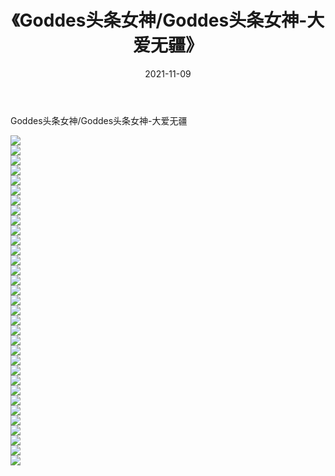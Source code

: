 ﻿---
layout: post
title:  《Goddes头条女神/Goddes头条女神-大爱无疆》
date:   2021-11-09
img: http://pic.660000.xyz/1:/网络美图/2021/Goddes头条女神/Goddes头条女神-大爱无疆/000.jpg
categories: [美女, 清纯, 唯美]
---

Goddes头条女神/Goddes头条女神-大爱无疆

 ![](http://pic.660000.xyz/1:/网络美图/2021/Goddes头条女神/Goddes头条女神-大爱无疆/001.jpg) <br>![](http://pic.660000.xyz/1:/网络美图/2021/Goddes头条女神/Goddes头条女神-大爱无疆/002.jpg) <br>![](http://pic.660000.xyz/1:/网络美图/2021/Goddes头条女神/Goddes头条女神-大爱无疆/003.jpg) <br>![](http://pic.660000.xyz/1:/网络美图/2021/Goddes头条女神/Goddes头条女神-大爱无疆/004.jpg) <br>![](http://pic.660000.xyz/1:/网络美图/2021/Goddes头条女神/Goddes头条女神-大爱无疆/005.jpg) <br>![](http://pic.660000.xyz/1:/网络美图/2021/Goddes头条女神/Goddes头条女神-大爱无疆/006.jpg) <br>![](http://pic.660000.xyz/1:/网络美图/2021/Goddes头条女神/Goddes头条女神-大爱无疆/007.jpg) <br>![](http://pic.660000.xyz/1:/网络美图/2021/Goddes头条女神/Goddes头条女神-大爱无疆/008.jpg) <br>![](http://pic.660000.xyz/1:/网络美图/2021/Goddes头条女神/Goddes头条女神-大爱无疆/009.jpg) <br>![](http://pic.660000.xyz/1:/网络美图/2021/Goddes头条女神/Goddes头条女神-大爱无疆/010.jpg) <br>![](http://pic.660000.xyz/1:/网络美图/2021/Goddes头条女神/Goddes头条女神-大爱无疆/011.jpg) <br>![](http://pic.660000.xyz/1:/网络美图/2021/Goddes头条女神/Goddes头条女神-大爱无疆/012.jpg) <br>![](http://pic.660000.xyz/1:/网络美图/2021/Goddes头条女神/Goddes头条女神-大爱无疆/013.jpg) <br>![](http://pic.660000.xyz/1:/网络美图/2021/Goddes头条女神/Goddes头条女神-大爱无疆/014.jpg) <br>![](http://pic.660000.xyz/1:/网络美图/2021/Goddes头条女神/Goddes头条女神-大爱无疆/015.jpg) <br>![](http://pic.660000.xyz/1:/网络美图/2021/Goddes头条女神/Goddes头条女神-大爱无疆/016.jpg) <br>![](http://pic.660000.xyz/1:/网络美图/2021/Goddes头条女神/Goddes头条女神-大爱无疆/017.jpg) <br>![](http://pic.660000.xyz/1:/网络美图/2021/Goddes头条女神/Goddes头条女神-大爱无疆/018.jpg) <br>![](http://pic.660000.xyz/1:/网络美图/2021/Goddes头条女神/Goddes头条女神-大爱无疆/019.jpg) <br>![](http://pic.660000.xyz/1:/网络美图/2021/Goddes头条女神/Goddes头条女神-大爱无疆/020.jpg) <br>![](http://pic.660000.xyz/1:/网络美图/2021/Goddes头条女神/Goddes头条女神-大爱无疆/021.jpg) <br>![](http://pic.660000.xyz/1:/网络美图/2021/Goddes头条女神/Goddes头条女神-大爱无疆/022.jpg) <br>![](http://pic.660000.xyz/1:/网络美图/2021/Goddes头条女神/Goddes头条女神-大爱无疆/023.jpg) <br>![](http://pic.660000.xyz/1:/网络美图/2021/Goddes头条女神/Goddes头条女神-大爱无疆/024.jpg) <br>![](http://pic.660000.xyz/1:/网络美图/2021/Goddes头条女神/Goddes头条女神-大爱无疆/025.jpg) <br>![](http://pic.660000.xyz/1:/网络美图/2021/Goddes头条女神/Goddes头条女神-大爱无疆/026.jpg) <br>![](http://pic.660000.xyz/1:/网络美图/2021/Goddes头条女神/Goddes头条女神-大爱无疆/027.jpg) <br>![](http://pic.660000.xyz/1:/网络美图/2021/Goddes头条女神/Goddes头条女神-大爱无疆/028.jpg) <br>![](http://pic.660000.xyz/1:/网络美图/2021/Goddes头条女神/Goddes头条女神-大爱无疆/029.jpg) <br>![](http://pic.660000.xyz/1:/网络美图/2021/Goddes头条女神/Goddes头条女神-大爱无疆/030.jpg) <br>![](http://pic.660000.xyz/1:/网络美图/2021/Goddes头条女神/Goddes头条女神-大爱无疆/031.jpg) <br>![](http://pic.660000.xyz/1:/网络美图/2021/Goddes头条女神/Goddes头条女神-大爱无疆/032.jpg) <br>![](http://pic.660000.xyz/1:/网络美图/2021/Goddes头条女神/Goddes头条女神-大爱无疆/033.jpg) <br>
